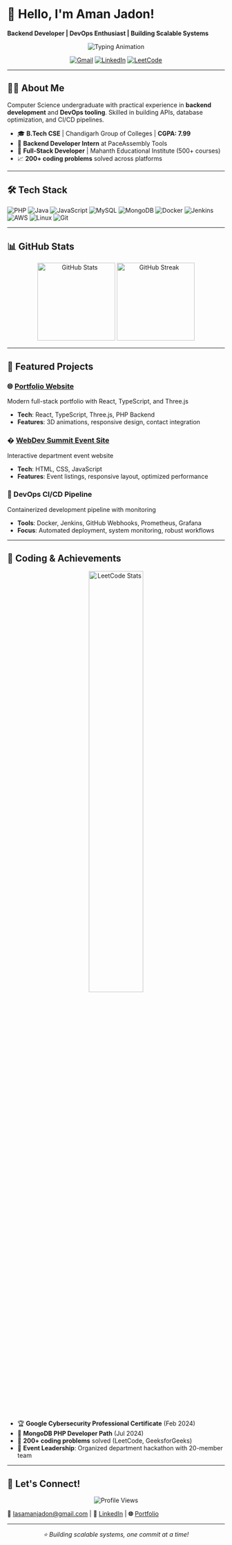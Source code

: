 # 👋 Hello, I'm Aman Jadon!

**Backend Developer | DevOps Enthusiast | Building Scalable Systems**

<p align="center">
  <img src="https://readme-typing-svg.herokuapp.com?font=Fira+Code&weight=500&size=24&duration=3000&pause=800&color=00D9FF&center=true&vCenter=true&width=700&lines=Backend+Developer;DevOps+Enthusiast;API+%26+Database+Expert;CI%2FCD+Pipeline+Builder" alt="Typing Animation" />
</p>

<p align="center">
  <a href="mailto:Iasamanjadon@gmail.com"><img src="https://img.shields.io/badge/Gmail-D14836?style=for-the-badge&logo=gmail&logoColor=white" alt="Gmail"/></a>
  <a href="https://www.linkedin.com/in/jadonaman/"><img src="https://img.shields.io/badge/LinkedIn-0077B5?style=for-the-badge&logo=linkedin&logoColor=white" alt="LinkedIn"/></a>
  <a href="https://leetcode.com/amanjadon"><img src="https://img.shields.io/badge/LeetCode-FFA116?style=for-the-badge&logo=LeetCode&logoColor=black" alt="LeetCode"/></a>
</p>

---

## 👨‍💻 About Me

Computer Science undergraduate with practical experience in **backend development** and **DevOps tooling**. Skilled in building APIs, database optimization, and CI/CD pipelines. 

- 🎓 **B.Tech CSE** | Chandigarh Group of Colleges | **CGPA: 7.99**
- 💼 **Backend Developer Intern** at PaceAssembly Tools
- 🚀 **Full-Stack Developer** | Mahanth Educational Institute (500+ courses)
- 📈 **200+ coding problems** solved across platforms

---

## 🛠️ Tech Stack

![PHP](https://img.shields.io/badge/PHP-777BB4?style=for-the-badge&logo=php&logoColor=white)
![Java](https://img.shields.io/badge/Java-ED8B00?style=for-the-badge&logo=java&logoColor=white)
![JavaScript](https://img.shields.io/badge/JavaScript-F7DF1E?style=for-the-badge&logo=javascript&logoColor=black)
![MySQL](https://img.shields.io/badge/MySQL-4479A1?style=for-the-badge&logo=mysql&logoColor=white)
![MongoDB](https://img.shields.io/badge/MongoDB-4EA94B?style=for-the-badge&logo=mongodb&logoColor=white)
![Docker](https://img.shields.io/badge/Docker-2496ED?style=for-the-badge&logo=docker&logoColor=white)
![Jenkins](https://img.shields.io/badge/Jenkins-D24939?style=for-the-badge&logo=jenkins&logoColor=white)
![AWS](https://img.shields.io/badge/Amazon_AWS-FF9900?style=for-the-badge&logo=amazonaws&logoColor=white)
![Linux](https://img.shields.io/badge/Linux-FCC624?style=for-the-badge&logo=linux&logoColor=black)
![Git](https://img.shields.io/badge/Git-F05032?style=for-the-badge&logo=git&logoColor=white)

---

## 📊 GitHub Stats

<p align="center">
  <img src="https://github-readme-stats.vercel.app/api?username=JadonAman&show_icons=true&theme=radical&hide_border=true&count_private=true" alt="GitHub Stats" height="180" />
  <img src="https://streak-stats.demolab.com/?user=JadonAman&theme=radical&hide_border=true" alt="GitHub Streak" height="180" />
</p>

---

## 🚀 Featured Projects

### 🌐 [Portfolio Website](https://genesisoftwares.com)
Modern full-stack portfolio with React, TypeScript, and Three.js
- **Tech**: React, TypeScript, Three.js, PHP Backend
- **Features**: 3D animations, responsive design, contact integration

### � [WebDev Summit Event Site](https://genesisoftwares.com/webdevsummit)  
Interactive department event website
- **Tech**: HTML, CSS, JavaScript
- **Features**: Event listings, responsive layout, optimized performance

### 🔄 DevOps CI/CD Pipeline
Containerized development pipeline with monitoring
- **Tools**: Docker, Jenkins, GitHub Webhooks, Prometheus, Grafana
- **Focus**: Automated deployment, system monitoring, robust workflows

---

## 🏅 Coding & Achievements

<p align="center">
  <img src="https://leetcard.jacoblin.cool/amanjadon?theme=unicorn&font=source_code_pro" alt="LeetCode Stats" width="50%" />
</p>

- 🏆 **Google Cybersecurity Professional Certificate** (Feb 2024)
- 📜 **MongoDB PHP Developer Path** (Jul 2024)
- 🎯 **200+ coding problems** solved (LeetCode, GeeksforGeeks)
- 👥 **Event Leadership**: Organized department hackathon with 20-member team

---

## 💬 Let's Connect!

<p align="center">
  <img src="https://komarev.com/ghpvc/?username=JadonAman&label=Profile%20Views&color=brightgreen&style=for-the-badge" alt="Profile Views" />
</p>

**📧** [Iasamanjadon@gmail.com](mailto:Iasamanjadon@gmail.com) | **💼** [LinkedIn](https://www.linkedin.com/in/jadonaman/) | **🌐** [Portfolio](https://genesisoftwares.com)

---

<p align="center">
  <i>⭐ Building scalable systems, one commit at a time!</i>
</p>
